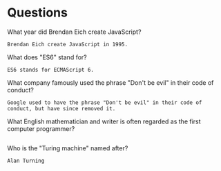 # Questions

What year did Brendan Eich create JavaScript?

```
Brendan Eich create JavaScript in 1995.
```

What does "ES6" stand for?

```
ES6 stands for ECMAScript 6.
```

What company famously used the phrase "Don't be evil" in their code of conduct?

```
Google used to have the phrase "Don't be evil" in their code of conduct, but have since removed it.
```

What English mathematician and writer is often regarded as the first computer programmer?

```

```

Who is the "Turing machine" named after?

```
Alan Turning
```
